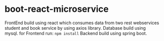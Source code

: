 # boot-react-microservice

FrontEnd build using react which consumes data from two rest webservices student and book service by using axios library. Database build using mysql.
for Frontend 
run: `npm install`
Backend build using spring boot.
